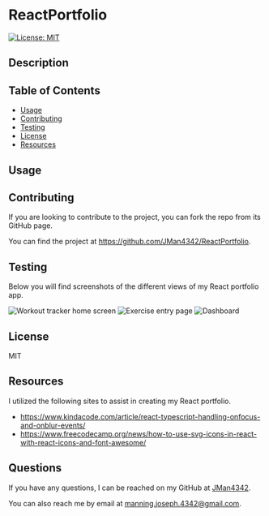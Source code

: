 # ReactPortfolio

[![License: MIT](https://img.shields.io/badge/License-MIT-yellow.svg)](https://opensource.org/licenses/MIT)


## Description




## Table of Contents

- [Usage](#usage)
- [Contributing](#contributing)
- [Testing](#testing)
- [License](#license)
- [Resources](#resources)


## Usage




## Contributing

If you are looking to contribute to the project, you can fork the repo from its GitHub page.

You can find the project at https://github.com/JMan4342/ReactPortfolio.


## Testing

Below you will find screenshots of the different views of my React portfolio app.

![Workout tracker home screen](./public/assets/homePage.jpeg)
![Exercise entry page](./public/assets/selectExercise.jpeg)
![Dashboard](./public/assets/dashboard.jpeg)


## License

MIT


## Resources

I utilized the following sites to assist in creating my React portfolio.

- https://www.kindacode.com/article/react-typescript-handling-onfocus-and-onblur-events/
- https://www.freecodecamp.org/news/how-to-use-svg-icons-in-react-with-react-icons-and-font-awesome/



## Questions

If you have any questions, I can be reached on my GitHub at [JMan4342](https://github.com/JMan4342).

You can also reach me by email at manning.joseph.4342@gmail.com.